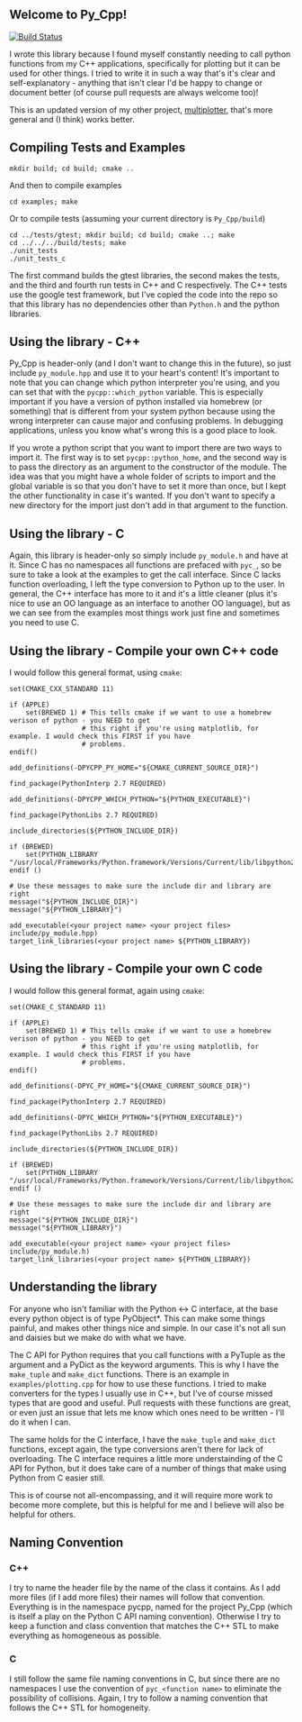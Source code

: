 ## Welcome to Py_Cpp!

[![Build Status](https://travis-ci.org/bzcheeseman/Py_Cpp.svg?branch=master)](https://travis-ci.org/bzcheeseman/Py_Cpp)

I wrote this library because I found myself constantly needing to call python functions 
from my C++ applications, specifically for plotting but it can be used for other things.
I tried to write it in such a way that's it's clear and self-explanatory - anything that isn't
clear I'd be happy to change or document better (of course pull requests are always welcome too)!

This is an updated version of my other project, [multiplotter](https://github.com/bzcheeseman/multiplotter), that's more general and (I think) works better.

## Compiling Tests and Examples
```
mkdir build; cd build; cmake ..
```
And then to compile examples
```
cd examples; make
```

Or to compile tests (assuming your current directory is `Py_Cpp/build`)
```
cd ../tests/gtest; mkdir build; cd build; cmake ..; make
cd ../../../build/tests; make
./unit_tests
./unit_tests_c
```
The first command builds the gtest libraries, the second makes the tests, and the third and fourth
run tests in C++ and C respectively. The C++ tests use the google test framework, but I've copied the code
into the repo so that this library has no dependencies other than `Python.h` and the python libraries.

## Using the library - C++
Py_Cpp is header-only (and I don't want to change this in the future), so just 
include `py_module.hpp` and use it to your heart's content! It's important to note that you can change
which python interpreter you're using, and you can set that with the `pycpp::which_python` variable. This
is especially important if you have a version of python installed via homebrew (or something) that is different
from your system python because using the wrong interpreter can cause major and confusing problems.
In debugging applications, unless you know what's wrong this is a good place to look.

If you wrote a python script that you want to import there are two ways to import it.  The first way is to
set `pycpp::python_home`, and the second way is to pass the directory as an argument to the constructor of
the module.  The idea was that you might have a whole folder of scripts to import and the global variable is
so that you don't have to set it more than once, but I kept the other functionality in case it's wanted.
If you don't want to specify a new directory for the import just don't add in that argument to the function.

## Using the library - C
Again, this library is header-only so simply include `py_module.h` and have at it. Since C has no namespaces
all functions are prefaced with `pyc_`, so be sure to take a look at the examples to get the call interface.
Since C lacks function overloading, I left the type conversion to Python up to the user. 
In general, the C++ interface has more to it and it's a little cleaner (plus it's nice to use an OO language
as an interface to another OO language), but as we can see from the examples most things work just fine
and sometimes you need to use C.

## Using the library - Compile your own C++ code
I would follow this general format, using `cmake`:
```
set(CMAKE_CXX_STANDARD 11)

if (APPLE)
    set(BREWED 1) # This tells cmake if we want to use a homebrew verison of python - you NEED to get
                  # this right if you're using matplotlib, for example. I would check this FIRST if you have
                  # problems.
endif()

add_definitions(-DPYCPP_PY_HOME="${CMAKE_CURRENT_SOURCE_DIR}")

find_package(PythonInterp 2.7 REQUIRED)

add_definitions(-DPYCPP_WHICH_PYTHON="${PYTHON_EXECUTABLE}")

find_package(PythonLibs 2.7 REQUIRED)

include_directories(${PYTHON_INCLUDE_DIR})

if (BREWED)
    set(PYTHON_LIBRARY "/usr/local/Frameworks/Python.framework/Versions/Current/lib/libpython2.7.dylib")
endif ()

# Use these messages to make sure the include dir and library are right
message("${PYTHON_INCLUDE_DIR}")
message("${PYTHON_LIBRARY}")

add_executable(<your project name> <your project files> include/py_module.hpp)
target_link_libraries(<your project name> ${PYTHON_LIBRARY})
```

## Using the library - Compile your own C code
I would follow this general format, again using `cmake`:
```
set(CMAKE_C_STANDARD 11)

if (APPLE)
    set(BREWED 1) # This tells cmake if we want to use a homebrew verison of python - you NEED to get
                  # this right if you're using matplotlib, for example. I would check this FIRST if you have
                  # problems.
endif()

add_definitions(-DPYC_PY_HOME="${CMAKE_CURRENT_SOURCE_DIR}")

find_package(PythonInterp 2.7 REQUIRED)

add_definitions(-DPYC_WHICH_PYTHON="${PYTHON_EXECUTABLE}")

find_package(PythonLibs 2.7 REQUIRED)

include_directories(${PYTHON_INCLUDE_DIR})

if (BREWED)
    set(PYTHON_LIBRARY "/usr/local/Frameworks/Python.framework/Versions/Current/lib/libpython2.7.dylib")
endif ()

# Use these messages to make sure the include dir and library are right
message("${PYTHON_INCLUDE_DIR}")
message("${PYTHON_LIBRARY}")

add_executable(<your project name> <your project files> include/py_module.h)
target_link_libraries(<your project name> ${PYTHON_LIBRARY})
```

## Understanding the library
For anyone who isn't familiar with the Python <-> C interface, at the base every python object is of 
type PyObject*.  This can make some things painful, and makes other things nice and simple. In our case
it's not all sun and daisies but we make do with what we have.

The C API for Python requires that you call functions with a PyTuple as the argument and a PyDict as
the keyword arguments.  This is why I have the `make_tuple` and `make_dict` functions.  There is an
example in `examples/plotting.cpp` for how to use these functions. I tried to make converters for the
types I usually use in C++, but I've of course missed types that are good and useful. Pull requests with
these functions are great, or even just an issue that lets me know which ones need to be written - I'll
do it when I can.

The same holds for the C interface, I have the `make_tuple` and `make_dict` functions, except again, 
the type conversions aren't there for lack of overloading. The C interface requires a little more understainding
of the C API for Python, but it does take care of a number of things that make using Python from C easier
still.

This is of course not all-encompassing, and it will require more work to become more complete, but this
is helpful for me and I believe will also be helpful for others.

## Naming Convention
### C++
I try to name the header file by the name of the class it contains.  As I add more files (if I add more files)
their names will follow that convention.  Everything is in the namespace pycpp, named for the project Py_Cpp
(which is itself a play on the Python C API naming convention).  Otherwise I try to keep a function and class
convention that matches the C++ STL to make everything as homogeneous as possible.

### C
I still follow the same file naming conventions in C, but since there are no namespaces I use the convention
of `pyc_<function name>` to eliminate the possibility of collisions. Again, I try to follow a naming convention
that follows the C++ STL for homogeneity.
